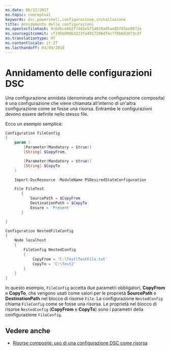 ```yaml
---
ms.date: 06/12/2017
ms.topic: conceptual
keywords: dsc,powershell,configurazione,installazione
title: Annidamento delle configurazioni
ms.openlocfilehash: 9c6dbce462f7481e5714039a95ae85f85be0072e
ms.sourcegitcommit: cf195b090b3223fa4917206dfec7f0b603873cdf
ms.translationtype: HT
ms.contentlocale: it-IT
ms.lasthandoff: 04/09/2018
---
```

# <a name="nesting-dsc-configurations"></a>Annidamento delle configurazioni DSC

Una configurazione annidata (denominata anche configurazione composita) è una configurazione che viene chiamata all'interno di un'altra configurazione come se fosse una risorsa.
Entrambe le configurazioni devono essere definite nello stesso file.

Ecco un esempio semplice:

```powershell
Configuration FileConfig
{
    param (
        [Parameter(Mandatory = $true)]
        [String] $CopyFrom,

        [Parameter(Mandatory = $true)]
        [String] $CopyTo
    )

    Import-DscResource -ModuleName PSDesiredStateConfiguration

    File FileTest
       {
           SourcePath = $CopyFrom
           DestinationPath = $CopyTo
           Ensure = 'Present'
       }

}

Configuration NestedFileConfig
{
    Node localhost
    {
        FileConfig NestedConfig
        {
            CopyFrom = 'C:\Test\TestFile.txt'
            CopyTo = 'C:\Test2'
        }
    }
}
```

In questo esempio, `FileConfig` accetta due parametri obbligatori, **CopyFrom** e **CopyTo**, che vengono usati come valori per le proprietà **SourcePath** e **DestinationPath** nel blocco di risorse `File`.
La configurazione `NestedConfig` chiama `FileConfig` come se fosse una risorsa.
Le proprietà nel blocco di risorse `NestedConfig` (**CopyFrom** e **CopyTo**) sono i parametri della configurazione `FileConfig`.

## <a name="see-also"></a>Vedere anche

- [Risorse composite: uso di una configurazione DSC come risorsa](authoringResourceComposite.md)